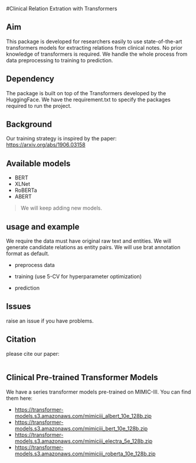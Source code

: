#Clinical Relation Extration with Transformers

## Aim
This package is developed for researchers easily to use state-of-the-art transformers models for extracting relations from clinical notes. 
No prior knowledge of transformers is required. We handle the whole process from data preprocessing to training to prediction.

## Dependency
The package is built on top of the Transformers developed by the HuggingFace. 
We have the requirement.txt to specify the packages required to run the project.

## Background
Our training strategy is inspired by the paper: https://arxiv.org/abs/1906.03158

## Available models
- BERT
- XLNet
- RoBERTa
- ABERT
> We will keep adding new models.

## usage and example
We require the data must have original raw text and entities. 
We will generate candidate relations as entity pairs. 
We will use brat annotation format as default.

- preprocess data

- training (use 5-CV for hyperparameter optimization)

- prediction

## Issues
raise an issue if you have problems. 

## Citation
please cite our paper:
```

```

## Clinical Pre-trained Transformer Models
We have a series transformer models pre-trained on MIMIC-III.
You can find them here:
- https://transformer-models.s3.amazonaws.com/mimiciii_albert_10e_128b.zip
- https://transformer-models.s3.amazonaws.com/mimiciii_bert_10e_128b.zip
- https://transformer-models.s3.amazonaws.com/mimiciii_electra_5e_128b.zip
- https://transformer-models.s3.amazonaws.com/mimiciii_roberta_10e_128b.zip